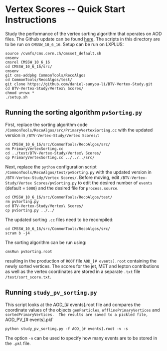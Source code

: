# Vertex Scores -- Quick Start Instructions

Study the performance of the vertex sorting algorithm that operates on AOD files. The Github update can be found [here](https://github.com/cms-sw/cmssw/pull/7285/commits/539197c593270b7515a8b07c1891e3bfcd9fc89c#diff-184be42e35fb4bb9419eaba0e7f290f5). The scripts in this directory are to be run on `CMSSW_10_6_16`.  Setup can be run on LXPLUS:

    source /cvmfs/cms.cern.ch/cmsset_default.sh
    cmsenv
    cmsrel CMSSW_10_6_16
    cd CMSSW_10_6_16/src/
    cmsenv
    git cms-addpkg CommonTools/RecoAlgos
    cd CommonTools/RecoAlgos/test/
    git clone https://github.com/daniel-sunyou-li/BTV-Vertex-Study.git 
    cd BTV-Vertex-Study/Vertex\ Scores/
    chmod u+rwx *
    ./setup.sh
    
## Running the sorting algorithm `pvSorting.py`
First, replace the sorting algorithm code `/CommonTools/RecoAlgos/src/PrimaryVertexSorting.cc` with the updated version in `/BTV-Vertex-Study/Vertex Scores/`:

    cd CMSSW_10_6_16/src/CommonTools/RecoAlgos/src/
    rm PrimaryVertexSorting.cc
    cd ../test/BTV-Vertex-Study/Vertex\ Scores/
    cp PrimaryVertexSorting.cc ../../../src/
    
Next, replace the `python` configuration script `/CommonTools/RecoAlgos/test/pvSorting.py` with the updated version in `/BTV-Vertex-Study/Vertex Scores/`.  Before moving, edit `/BTV-Vertex-Study/Vertex Scores/pvSorting.py` to edit the desired number of `events` (default = `5000`) and the desired file for `process.source`.

    cd CMSSW_10_6_16/src/CommonTools/RecoAlgos/test/
    rm pvSorting.py
    cd BTV-Vertex-Study/Vertex\ Scores/
    cp pvSorting.py ../../
    
The updated sorting `.cc` files need to be recompiled:

    cd CMSSW_10_6_16/src/CommonTools/RecoAlgos/src/
    scram b -j4

The sorting algorithm can be run using:

    cmsRun pvSorting.root
    
resulting in the production of `ROOT` file `AOD_[# events].root` containing the newly sorted vertices.  The scores for the jet, MET and lepton contributions as well as the vertex coordinates are stored in a separate `.txt` file `/test/sort_score.txt`.  
    
## Running `study_pv_sorting.py`
This script looks at the AOD_[# events].root file and  compares the coordinate values of the objects `genParticles`, `offlinePrimaryVertices` and `sortedPrimaryVertices.  The results are saved to a pickled file, `AOD_PV_[# events].pkl`

    python study_pv_sorting.py -f AOD_[# events].root -v -s
    
The option `-n` can be used to specify how many events are to be stored in the `.pkl` file.
